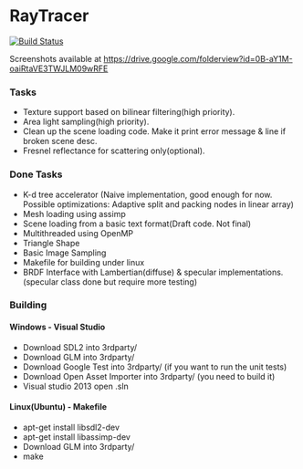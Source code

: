 # RayTracer #

[![Build Status](https://travis-ci.org/nikolaydio/raytracer.svg?branch=master)](https://travis-ci.org/nikolaydio/raytracer)

Screenshots available at https://drive.google.com/folderview?id=0B-aY1M-oaiRtaVE3TWJLM09wRFE
### Tasks ###
 * Texture support based on bilinear filtering(high priority).
 * Area light sampling(high priority).
 * Clean up the scene loading code. Make it print error message & line if broken scene desc.
 * Fresnel reflectance for scattering only(optional).

### Done Tasks ###
 * K-d tree accelerator (Naive implementation, good enough for now. Possible optimizations: Adaptive split and packing nodes in linear array)
 * Mesh loading using assimp
 * Scene loading from a basic text format(Draft code. Not final)
 * Multithreaded using OpenMP
 * Triangle Shape
 * Basic Image Sampling
 * Makefile for building under linux
 * BRDF Interface with Lambertian(diffuse) & specular implementations. (specular class done but require more testing)


### Building ###

#### Windows - Visual Studio ####
 * Download SDL2 into 3rdparty/
 * Download GLM into 3rdparty/
 * Download Google Test into 3rdparty/ (if you want to run the unit tests)
 * Download Open Asset Importer into 3rdparty/ (you need to build it)
 * Visual studio 2013 open .sln


#### Linux(Ubuntu) - Makefile ####
 * apt-get install libsdl2-dev
 * apt-get install libassimp-dev
 * Download GLM into 3rdparty/
 * make

